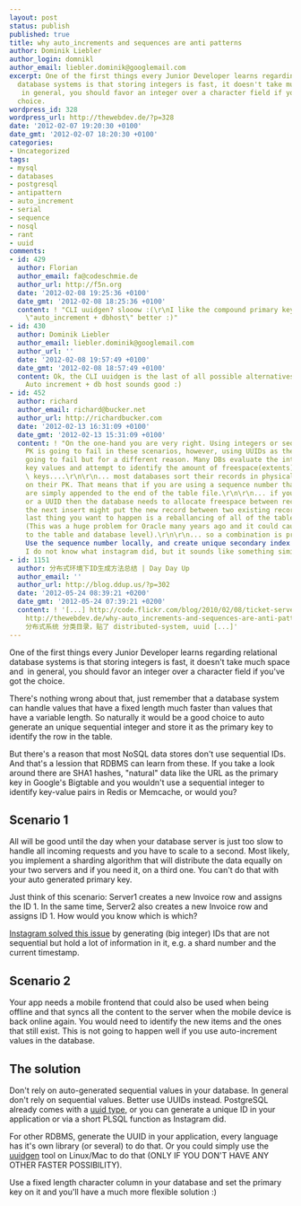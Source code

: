 ```yaml
---
layout: post
status: publish
published: true
title: why auto_increments and sequences are anti patterns
author: Dominik Liebler
author_login: domnikl
author_email: liebler.dominik@googlemail.com
excerpt: One of the first things every Junior Developer learns regarding relational
  database systems is that storing integers is fast, it doesn't take much space and
   in general, you should favor an integer over a character field if you've got the
  choice.
wordpress_id: 328
wordpress_url: http://thewebdev.de/?p=328
date: '2012-02-07 19:20:30 +0100'
date_gmt: '2012-02-07 18:20:30 +0100'
categories:
- Uncategorized
tags:
- mysql
- databases
- postgresql
- antipattern
- auto_increment
- serial
- sequence
- nosql
- rant
- uuid
comments:
- id: 429
  author: Florian
  author_email: fa@codeschmie.de
  author_url: http://f5n.org
  date: '2012-02-08 19:25:36 +0100'
  date_gmt: '2012-02-08 18:25:36 +0100'
  content: ! "CLI uuidgen? slooow :(\r\nI like the compound primary key solution of
    \"auto_increment + dbhost\" better :)"
- id: 430
  author: Dominik Liebler
  author_email: liebler.dominik@googlemail.com
  author_url: ''
  date: '2012-02-08 19:57:49 +0100'
  date_gmt: '2012-02-08 18:57:49 +0100'
  content: Ok, the CLI uuidgen is the last of all possible alternatives I would use.
    Auto increment + db host sounds good :)
- id: 452
  author: richard
  author_email: richard@bucker.net
  author_url: http://richardbucker.com
  date: '2012-02-13 16:31:09 +0100'
  date_gmt: '2012-02-13 15:31:09 +0100'
  content: ! "On the one-hand you are very right. Using integers or sequences as the
    PK is going to fail in these scenarios, however, using UUIDs as the PK are also
    going to fail but for a different reason. Many DBs evaluate the interval between
    key values and attempt to identify the amount of freespace(extents) needed between
    \ keys....\r\n\r\n... most databases sort their records in physical order based
    on their PK. That means that if you are using a sequence number that the records
    are simply appended to the end of the table file.\r\n\r\n... if you use a string
    or a UUID then the database needs to allocate freespace between records because
    the next insert might put the new record between two existing records. And the
    last thing you want to happen is a reballancing of all of the tables records.
    (This was a huge problem for Oracle many years ago and it could cause lock escalation
    to the table and database level).\r\n\r\n... so a combination is probably best.
    Use the sequence number locally, and create unique secondary index for the UUID.\r\n\r\nPS:
    I do not know what instagram did, but it sounds like something similar to a UUID."
- id: 1151
  author: 分布式环境下ID生成方法总结 | Day Day Up
  author_email: ''
  author_url: http://blog.ddup.us/?p=302
  date: '2012-05-24 08:39:21 +0200'
  date_gmt: '2012-05-24 07:39:21 +0200'
  content: ! '[...] http://code.flickr.com/blog/2010/02/08/ticket-servers-distributed-unique-primary-keys-on-the-cheap/
    http://thewebdev.de/why-auto_increments-and-sequences-are-anti-patterns/   此条目发表在
    分布式系统 分类目录，贴了 distributed-system, uuid [...]'
---
```

<p>One of the first things every Junior Developer learns regarding relational database systems is that storing integers is fast, it doesn't take much space and  in general, you should favor an integer over a character field if you've got the choice.<a id="more"></a><a id="more-328"></a></p>
<p>There's nothing wrong about that, just remember that a database system can handle values that have a fixed length much faster than values that have a variable length. So naturally it would be a good choice to auto generate an unique sequential integer and store it as the primary key to identify the row in the table.</p>
<p>But there's a reason that most NoSQL data stores don't use sequential IDs. And that's a lession that RDBMS can learn from these. If you take a look around there are SHA1 hashes, "natural" data like the URL as the primary key in Google's Bigtable and you wouldn't use a sequential integer to identify key-value pairs in Redis or Memcache, or would you?</p>
<h2>Scenario 1</h2>
<p>All will be good until the day when your database server is just too slow to handle all incoming requests and you have to scale to a second. Most likely, you implement a sharding algorithm that will distribute the data equally on your two servers and if you need it, on a third one. You can't do that with your auto generated primary key.</p>
<p>Just think of this scenario: Server1 creates a new Invoice row and assigns the ID 1. In the same time, Server2 also creates a new Invoice row and assigns ID 1. How would you know which is which?</p>
<p><a href="http://instagram-engineering.tumblr.com/post/10853187575/sharding-ids-at-instagram" target="_blank">Instagram solved this issue</a> by generating (big integer) IDs that are not sequential but hold a lot of information in it, e.g. a shard number and the current timestamp.</p>
<h2>Scenario 2</h2>
<p>Your app needs a mobile frontend that could also be used when being offline and that syncs all the content to the server when the mobile device is back online again. You would need to identify the new items and the ones that still exist. This is not going to happen well if you use auto-increment values in the database.</p>
<h2>The solution</h2>
<p>Don't rely on auto-generated sequential values in your database. In general don't rely on sequential values. Better use UUIDs instead. PostgreSQL already comes with a <a href="http://www.postgresql.org/docs/9.1/static/datatype-uuid.html" target="_blank">uuid type</a>, or you can generate a unique ID in your application or via a short PLSQL function as Instagram did.</p>
<p>For other RDBMS, generate the UUID in your application, every language has it's own library (or several) to do that. Or you could simply use the <a title="man 1 uuidgen" href="http://manpages.sgvulcan.com/uuidgen.1.php" target="_blank">uuidgen</a> tool on Linux/Mac to do that (ONLY IF YOU DON'T HAVE ANY OTHER FASTER POSSIBILITY).</p>
<p>Use a fixed length character column in your database and set the primary key on it and you'll have a much more flexible solution :)</p>
